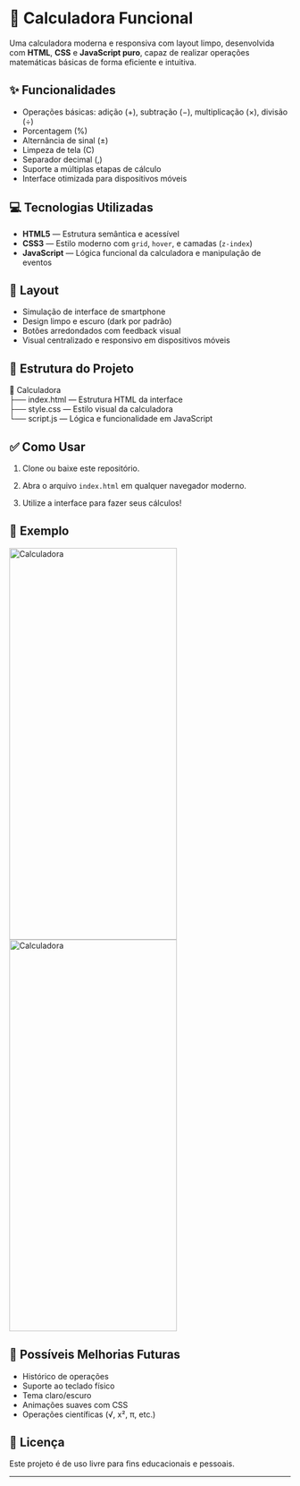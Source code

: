 # 🧮 Calculadora Funcional

Uma calculadora moderna e responsiva com layout limpo, desenvolvida com **HTML**, **CSS** e **JavaScript puro**, capaz de realizar operações matemáticas básicas de forma eficiente e intuitiva.

## ✨ Funcionalidades

- Operações básicas: adição (+), subtração (−), multiplicação (×), divisão (÷)
- Porcentagem (%)
- Alternância de sinal (±)
- Limpeza de tela (C)
- Separador decimal (,)
- Suporte a múltiplas etapas de cálculo
- Interface otimizada para dispositivos móveis

## 💻 Tecnologias Utilizadas

- **HTML5** — Estrutura semântica e acessível
- **CSS3** — Estilo moderno com `grid`, `hover`, e camadas (`z-index`)
- **JavaScript** — Lógica funcional da calculadora e manipulação de eventos

## 📱 Layout

- Simulação de interface de smartphone
- Design limpo e escuro (dark por padrão)
- Botões arredondados com feedback visual
- Visual centralizado e responsivo em dispositivos móveis

## 📂 Estrutura do Projeto
📁 Calculadora<br>
├── index.html — Estrutura HTML da interface<br>
├── style.css — Estilo visual da calculadora<br>
└── script.js — Lógica e funcionalidade em JavaScript


## ✅ Como Usar

1. Clone ou baixe este repositório.
2. Abra o arquivo `index.html` em qualquer navegador moderno.

3. Utilize a interface para fazer seus cálculos!

## 📌 Exemplo

<img width="300" height="700" alt="Calculadora" src="https://github.com/user-attachments/assets/03625d22-7108-47ae-b1b4-998846b7e177" />
<img width="300" height="700" alt="Calculadora" src="https://github.com/user-attachments/assets/e3e953d1-378a-4ca1-b4bc-cfe49dc8b3b5" />


## 📘 Possíveis Melhorias Futuras

- Histórico de operações
- Suporte ao teclado físico
- Tema claro/escuro
- Animações suaves com CSS
- Operações científicas (√, x², π, etc.)

## 📄 Licença

Este projeto é de uso livre para fins educacionais e pessoais.

---



